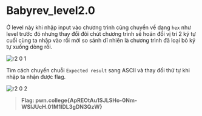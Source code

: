 # **Babyrev_level2.0**

 Ở level này khi nhập input vào chương trình cũng chuyển về dạng `hex` như level trước đó nhưng thay đổi đôi chút chương trình sẽ hoán đổi vị trí 2 ký tự cuối cùng ta nhập vào rồi mới so sánh dĩ nhiên là chương trình đã loại bỏ ký tự xuống dòng rồi.

 ![r2 0 1](https://github.com/hoangdat251004/ehc_ctf_learn/assets/110254118/6ce34458-defb-4b3a-921d-5417036bfcde)

Tìm cách chuyển chuỗi `Expected result` sang ASCII và thay đổi thứ tự khi nhập ta nhận được flag.

![r2 0 2](https://github.com/hoangdat251004/ehc_ctf_learn/assets/110254118/fb25034a-a442-41fe-b060-62dc3b48a740)


> **Flag: pwn.college{ApREOtAu1SJLSHo-0Nm-WSIJUcH.01M1IDL3gDN3QzW}**
